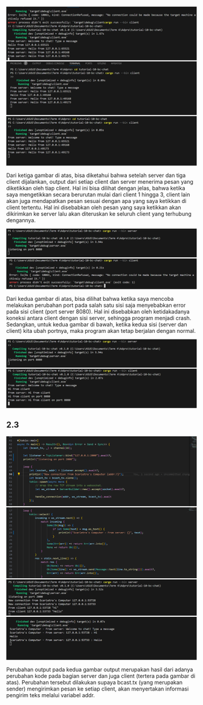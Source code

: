 ![alt text](client-1.png)
![alt text](client-2.png)
![alt text](client-3.png)

Dari ketiga gambar di atas, bisa diketahui bahwa setelah server dan tiga client dijalankan, output dari setiap client dan server menerima pesan yang diketikkan oleh tiap client. Hal ini bisa dilihat dengan jelas, bahwa ketika saya mengetikkan secara berurutan mulai dari client 1 hingga 3, client lain akan juga mendapatkan pesan sesuai dengan apa yang saya ketikkan di client tertentu. Hal ini disebabkan oleh pesan yang saya ketikkan akan dikirimkan ke server lalu akan diteruskan ke seluruh client yang terhubung dengannya.

![alt text](server-port.png)
![alt text](client-port.png)

Dari kedua gambar di atas, bisa dilihat bahwa ketika saya mencoba melakukan perubahan port pada salah satu sisi saja menyebabkan error pada sisi client (port server 8080). Hal ini disebabkan oleh ketidakadanya koneksi antara client dengan sisi server, sehingga program menjadi crash. Sedangkan, untuk kedua gambar di bawah, ketika kedua sisi (server dan client) kita ubah portnya, maka program akan tetap berjalan dengan normal.

![alt text](server-port.png)
![alt text](client-port-normal.png)

## 2.3

![alt text](server-code.png)
![alt text](client-code.png)
![alt text](server-updated.png)
![alt text](client-updated.png)

Perubahan output pada kedua gambar output merupakan hasil dari adanya perubahan kode pada bagian server dan juga client (tertera pada gambar di atas). Perubahan tersebut dilakukan supaya bcast.tx (yang merupakan sender) mengirimkan pesan ke setiap client, akan menyertakan informasi pengirim teks melalui variabel addr.